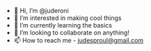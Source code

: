 - 👋 Hi, I’m @juderoni
- 👀 I’m interested in making cool things
- 🌱 I’m currently learning the basics
- 💞️ I’m looking to collaborate on anything!
- 📫 How to reach me - judesproul@gmail.com
